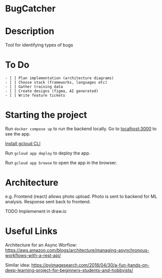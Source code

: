 # BugCatcher

# Description

Tool for identifying types of bugs

# To Do

    - [ ] Plan implementation (architecture diagrams)
    - [ ] Choose stack (frameworks, languages etc)
    - [ ] Gather training data
    - [ ] Create designs (figma, AI generated)
    - [ ] Write feature tickets

# Starting the project

Run `docker compose up` to run the backend locally. Go to [localhost:3000](http://localhost:3000/) to see the app.

[Install gcloud CLI](https://cloud.google.com/sdk/docs/install)

Run `gcloud app deploy` to deploy the app.

Run `gcloud app browse` to open the app in the browser.

# Architecture

e.g. Frontend (react) allows photo upload. Photo is sent to backend for ML analysis. Response sent back to frontend.

TODO Implemenent in draw.io

# Useful Links

Architecture for an Async Worflow: https://aws.amazon.com/blogs/architecture/managing-asynchronous-workflows-with-a-rest-api/

Similar idea: https://pyimagesearch.com/2018/04/30/a-fun-hands-on-deep-learning-project-for-beginners-students-and-hobbyists/
